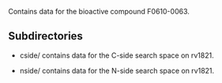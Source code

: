 Contains data for the bioactive compound F0610-0063.

## Subdirectories

- cside/ contains data for the C-side search space on rv1821.

- nside/ contains data for the N-side search space on rv1821.

